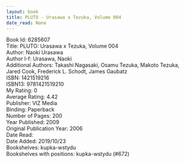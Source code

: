 ```yaml
---
layout: book
title: PLUTO - Urasawa x Tezuka, Volume 004
date_read: None
---
```


Book Id: 6285607<br />
Title: PLUTO: Urasawa x Tezuka, Volume 004<br />
Author: Naoki Urasawa<br />
Author l-f: Urasawa, Naoki<br />
Additional Authors: Takashi Nagasaki, Osamu Tezuka, Makoto Tezuka, Jared Cook, Frederick L. Schodt, James Gaubatz<br />
ISBN: 1421519216<br />
ISBN13: 9781421519210<br />
My Rating: 0<br />
Average Rating: 4.42<br />
Publisher: VIZ Media<br />
Binding: Paperback<br />
Number of Pages: 200<br />
Year Published: 2009<br />
Original Publication Year: 2006<br />
Date Read: <br />
Date Added: 2019/10/23<br />
Bookshelves: kupka-wstydu<br />
Bookshelves with positions: kupka-wstydu (#672)<br />

